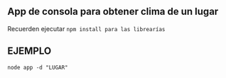 ## App de consola para obtener clima de un lugar

Recuerden ejecutar ```npm install para las librearías```

## EJEMPLO
```
node app -d "LUGAR"
```
